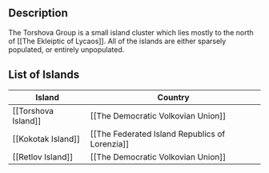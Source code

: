 ## Description

The Torshova Group is a small island cluster which lies mostly to the north of [[The Ekleiptic of Lycaos]]. All of the islands are either sparsely populated, or entirely unpopulated.
## List of Islands

| Island              | Country                                        |
| ------------------- | ---------------------------------------------- |
| [[Torshova Island]] | [[The Democratic Volkovian Union]]             |
| [[Kokotak Island]]  | [[The Federated Island Republics of Lorenzia]] |
| [[Retlov Island]]   | [[The Democratic Volkovian Union]]             |
